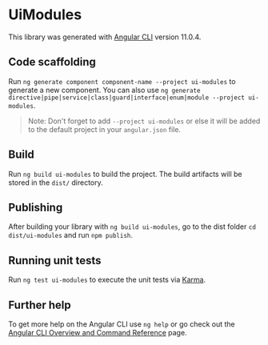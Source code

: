 # UiModules

This library was generated with [Angular CLI](https://github.com/angular/angular-cli) version 11.0.4.

## Code scaffolding

Run `ng generate component component-name --project ui-modules` to generate a new component. You can also use `ng generate directive|pipe|service|class|guard|interface|enum|module --project ui-modules`.
> Note: Don't forget to add `--project ui-modules` or else it will be added to the default project in your `angular.json` file. 

## Build

Run `ng build ui-modules` to build the project. The build artifacts will be stored in the `dist/` directory.

## Publishing

After building your library with `ng build ui-modules`, go to the dist folder `cd dist/ui-modules` and run `npm publish`.

## Running unit tests

Run `ng test ui-modules` to execute the unit tests via [Karma](https://karma-runner.github.io).

## Further help

To get more help on the Angular CLI use `ng help` or go check out the [Angular CLI Overview and Command Reference](https://angular.io/cli) page.

